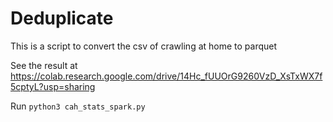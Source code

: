 # Deduplicate

This is a script to convert the csv of crawling at home to parquet

See the result at https://colab.research.google.com/drive/14Hc_fUUOrG9260VzD_XsTxWX7f5cptyL?usp=sharing

Run `python3 cah_stats_spark.py`
